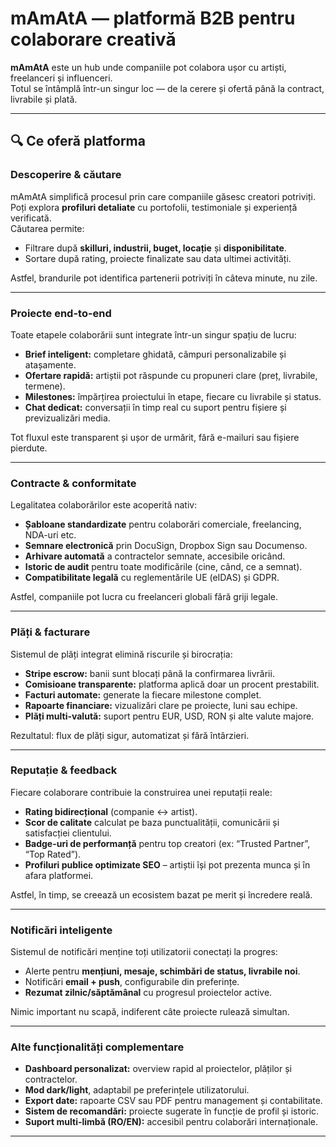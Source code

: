 # mAmAtA — platformă B2B pentru colaborare creativă

**mAmAtA** este un hub unde companiile pot colabora ușor cu artiști, freelanceri și influenceri.  
Totul se întâmplă într-un singur loc — de la cerere și ofertă până la contract, livrabile și plată.

---

## 🔍 Ce oferă platforma

###  Descoperire & căutare
mAmAtA simplifică procesul prin care companiile găsesc creatori potriviți.  
Poți explora **profiluri detaliate** cu portofolii, testimoniale și experiență verificată.  
Căutarea permite:
- Filtrare după **skilluri, industrii, buget, locație** și **disponibilitate**.
- Sortare după rating, proiecte finalizate sau data ultimei activități.

Astfel, brandurile pot identifica partenerii potriviți în câteva minute, nu zile.

---

###  Proiecte end-to-end
Toate etapele colaborării sunt integrate într-un singur spațiu de lucru:
- **Brief inteligent:** completare ghidată, câmpuri personalizabile și atașamente.  
- **Ofertare rapidă:** artiștii pot răspunde cu propuneri clare (preț, livrabile, termene).  
- **Milestones:** împărțirea proiectului în etape, fiecare cu livrabile și status.  
- **Chat dedicat:** conversații în timp real cu suport pentru fișiere și previzualizări media.


Tot fluxul este transparent și ușor de urmărit, fără e-mailuri sau fișiere pierdute.

---

### Contracte & conformitate
Legalitatea colaborărilor este acoperită nativ:
- **Șabloane standardizate** pentru colaborări comerciale, freelancing, NDA-uri etc.  
- **Semnare electronică** prin DocuSign, Dropbox Sign sau Documenso.  
- **Arhivare automată** a contractelor semnate, accesibile oricând.  
- **Istoric de audit** pentru toate modificările (cine, când, ce a semnat).  
- **Compatibilitate legală** cu reglementările UE (eIDAS) și GDPR.

Astfel, companiile pot lucra cu freelanceri globali fără griji legale.

---

###  Plăți & facturare 
Sistemul de plăți integrat elimină riscurile și birocrația:
- **Stripe escrow:** banii sunt blocați până la confirmarea livrării.  
- **Comisioane transparente:** platforma aplică doar un procent prestabilit.  
- **Facturi automate:** generate la fiecare milestone complet.  
- **Rapoarte financiare:** vizualizări clare pe proiecte, luni sau echipe.  
- **Plăți multi-valută:** suport pentru EUR, USD, RON și alte valute majore.

Rezultatul: flux de plăți sigur, automatizat și fără întârzieri.

---

###  Reputație & feedback
Fiecare colaborare contribuie la construirea unei reputații reale:
- **Rating bidirecțional** (companie ↔ artist).  
- **Scor de calitate** calculat pe baza punctualității, comunicării și satisfacției clientului.  
- **Badge-uri de performanță** pentru top creatori (ex: “Trusted Partner”, “Top Rated”).  
- **Profiluri publice optimizate SEO** – artiștii își pot prezenta munca și în afara platformei.

Astfel, în timp, se creează un ecosistem bazat pe merit și încredere reală.

---

###  Notificări inteligente
Sistemul de notificări menține toți utilizatorii conectați la progres:
- Alerte pentru **mențiuni, mesaje, schimbări de status, livrabile noi**.  
- Notificări **email + push**, configurabile din preferințe.  
- **Rezumat zilnic/săptămânal** cu progresul proiectelor active.  

Nimic important nu scapă, indiferent câte proiecte rulează simultan.

---

###  Alte funcționalități complementare
- **Dashboard personalizat:** overview rapid al proiectelor, plăților și contractelor.  
- **Mod dark/light**, adaptabil pe preferințele utilizatorului.  
- **Export date:** rapoarte CSV sau PDF pentru management și contabilitate.  
- **Sistem de recomandări:** proiecte sugerate în funcție de profil și istoric.  
- **Suport multi-limbă (RO/EN):** accesibil pentru colaborări internaționale.

---
